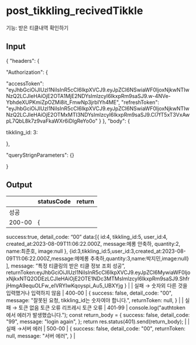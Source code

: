 # post_tikkling_recivedTikkle

기능: 받은 티클내역 확인하기

## Input

{ "headers": { 

"Authorization": { 

"accessToken": "eyJhbGciOiJIUzI1NiIsInR5cCI6IkpXVCJ9.eyJpZCI6NSwiaWF0IjoxNjkwNTIwNzQ2LCJleHAiOjE2OTA1MjE2NDYsImlzcyI6IkxpRm9saSJ9.w-4NVe-YbhdeXUPKmiZpOZMi8it_FmwNp3jrbIYh4ME", "refreshToken": "eyJhbGciOiJIUzI1NiIsInR5cCI6IkpXVCJ9.eyJpZCI6NSwiaWF0IjoxNjkwNTIwNzQ2LCJleHAiOjE2OTMxMTI3NDYsImlzcyI6IkxpRm9saSJ9.Cl7fT5xT3VxAwpL7QbL8k7z9vaFkaWXr6iDlgReYo0o" } }, "body": {

tikkling_id: 3: 

}, 

"queryStrignParameters": {} 

}

## Output

|  | statusCode | return |
| --- | --- | --- |
| 성공
 | 200-00 | {
success:true,
detail_code: “00”
data:[{
id:4,
tikkling_id:5,
user_id:4,
created_at:2023-08-09T11:06:22.000Z,
message:메롱 안축하,
quantity:2,
name:최준호,
image:null
},
{id:3,tikkling_id:5,user_id:3,created_at:2023-08-09T11:06:22.000Z,message:메메롱 추축하,quantity:3,name:박지민,image:null}
],
message: ”특정 티클링의 받은 티클 정보 조회 성공”,
returnToken:eyJhbGciOiJIUzI1NiIsInR5cCI6IkpXVCJ9.eyJpZCI6MywiaWF0IjoxNjkxNTQ2ODEzLCJleHAiOjE2OTE1NDc3MTMsImlzcyI6IkxpRm9saSJ9.ShfrjHmgA9equOLFw_eIVRYIwKqoyspi_Au5_UBXYjg
} |
| 실패
→ 숫자외 다른 것을 입력했거나 입력하지 않음 | 400-00 | {
success: false,
detail_code: "00",
message: "잘못된 요청, tikkling_id는 숫자여야 합니다.",
returnToken: null,
} |
| 실패 
→ 토큰 없음
    토큰 오류
    리프레시 토큰 오류 | 401-99 | console.log("authtoken 에서 에러가 발생했습니다.");
const return_body = {
success: false,
detail_code: "99",
message: "login again",
};
return res.status(401).send(return_body); |
| 실패
→서버 에러 | 500-00 | {
success: false,
detail_code: "00",
returnToken: null,
message: "서버 에러",
} |